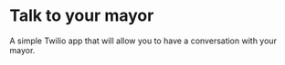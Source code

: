 # Talk to your mayor

A simple Twilio app that will allow you to have a conversation with your mayor.
